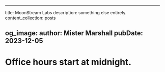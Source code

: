 
---
title: MoonStream Labs
description: something else entirely.
content_collection: posts

og_image:
author: Mister Marshall
pubDate: 2023-12-05
---

# Office hours start at midnight.


